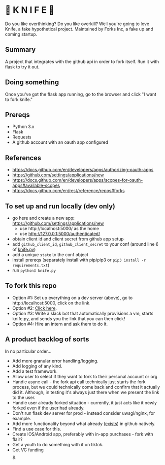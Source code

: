 # 🔪 K N I F E 🔪
Do you like overthinking? Do you like overkill? Well you're going to love Knife, a fake hypothetical project. 
Maintained by Forks Inc, a fake up and coming startup. 

## Summary
A project that integrates with the github api in order to fork itself. Run it with flask to try it out. 

## Doing something
Once you've got the flask app running, go to the browser and click "I want to fork knife."

## Prereqs
* Python 3.x
* Flask  
* Requests
* A github account with an oauth app configured

## References
* https://docs.github.com/en/developers/apps/authorizing-oauth-apps
* https://github.com/settings/applications/new
* https://docs.github.com/en/developers/apps/scopes-for-oauth-apps#available-scopes
* https://docs.github.com/en/rest/reference/repos#forks

## To set up and run locally (dev only)
* go here and create a new app: https://github.com/settings/applications/new
    * use http://localhost:5000/ as the home
    * use http://127.0.0.1:5000/authenticated/
* obtain client id and client secret from github app setup
* add `github_client_id`, `github_client_secret` to your conf (around line 6 of [knife.py](knife.py))
* add a unique `state` to the conf object
* install prereqs (separately install with pip/pip3 or `pip3 install -r requirements.txt`)
* run `python3 knife.py`

## To fork this repo
* Option #1: Set up everything on a dev server (above), go to http://localhost:5000, click on the link.
* Option #2: [Click here](https://github.com/ForksInc/knife/fork).
* Option #3: Write a slack bot that automatically provisions a vm, starts knife.py, and sends you the link that you can then click!
* Option #4: Hire an intern and ask them to do it.

## A product backlog of sorts
In no particular order...
* Add more granular error handling/logging.
* Add logging of any kind.
* Add a test framework.
* Allow user to select if they want to fork to their personal account or org.
* Handle async call - the fork api call technically just starts the fork process, but we could technically come back and confirm that it actually did it. Although, in testing it's always just there when we present the link to the user.
* Handle user already forked situation - currently, it just acts like it newly forked even if the user had already. 
* Don't run flask dev server for prod - instead consider uwsgi/nginx, for example.
* Add more functionality beyond what already ([exists](https://github.com/ForksInc/knife/fork)) in github natively.
* Find a use case for this.
* Create IOS/Android app, preferably with in-app purchases - fork with flair?
* Get a youth to do something with it on tiktok. 
* Get VC funding $$$$$.
